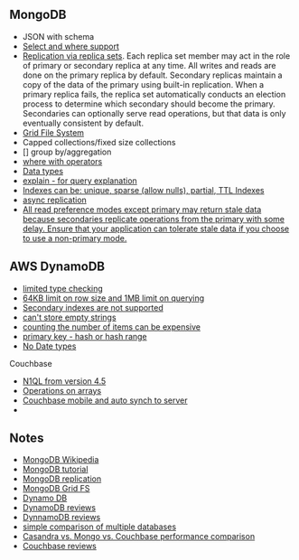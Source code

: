 
## MongoDB

- JSON with schema
- [Select and where support](https://specify.io/how-tos/find-documents-in-mongodb-using-the-mongo-shell)
- [Replication via replica sets](https://docs.mongodb.com/manual/replication/). Each replica set member may act in the role of primary or secondary replica at any time. All writes and reads are done on the primary replica by default. Secondary replicas maintain a copy of the data of the primary using built-in replication. When a primary replica fails, the replica set automatically conducts an election process to determine which secondary should become the primary. Secondaries can optionally serve read operations, but that data is only eventually consistent by default.
- [Grid File System](https://en.wikipedia.org/wiki/Grid_File_System)
- Capped collections/fixed size collections
- [] group by/aggregation
- [where with operators](https://www.codeproject.com/articles/1087008/mongo-db-tutorial-and-mapping-of-sql-and-mongo-db)
- [Data types](https://www.codeproject.com/articles/1089786/mongodb-tutorial-day)
- [explain - for query explanation](https://www.codeproject.com/articles/1091645/mongodb-tutorial-day-performance-indexing)
- [Indexes can be: unique, sparse (allow nulls), partial, TTL Indexes](https://www.codeproject.com/articles/1091645/mongodb-tutorial-day-performance-indexing)
- [async replication]()
- [All read preference modes except primary may return stale data because secondaries replicate operations from the primary with some delay. Ensure that your application can tolerate stale data if you choose to use a non-primary mode.](https://docs.mongodb.com/manual/core/read-preference/)
## AWS DynamoDB

- [limited type checking](https://www.trustradius.com/reviews/amazon-dynamodb-2015-10-08-19-24-05)
- [64KB limit on row size and 1MB limit on querying](https://www.trustradius.com/reviews/amazon-dynamodb-2016-08-18-15-51-58)
- [Secondary indexes are not supported](https://www.trustradius.com/reviews/amazon-dynamodb-2016-08-18-15-51-58)
- [can't store empty strings](https://www.g2crowd.com/survey_responses/dynamodb-review-220581)
- [counting the number of items can be expensive](https://www.g2crowd.com/survey_responses/dynamodb-review-103848)
- [primary key - hash or hash range](https://www.slideshare.net/HirokazuTokuno/dynamo-32451865)
- [No Date types](https://www.slideshare.net/HirokazuTokuno/dynamo-32451865)


Couchbase

- [N1QL from version 4.5](https://developer.couchbase.com/documentation/server/4.5/getting-started/first-n1ql-query.html)
- [Operations on arrays](http://query.pub.couchbase.com/tutorial/#12)
- [Couchbase mobile and auto synch to server](https://www.g2crowd.com/survey_responses/couchbase-review-88037)
- 
## Notes

- [MongoDB Wikipedia](https://en.wikipedia.org/wiki/MongoDB)
- [MongoDB tutorial](https://www.codeproject.com/articles/1087008/mongo-db-tutorial-and-mapping-of-sql-and-mongo-db)
- [MongoDB replication](https://docs.mongodb.com/manual/replication/)
- [MongoDB Grid FS](https://en.wikipedia.org/wiki/Grid_File_System)
- [Dynamo DB](https://en.wikipedia.org/wiki/Amazon_DynamoDB)
- [DynamoDB reviews](https://www.trustradius.com/products/amazon-dynamodb/reviews)
- [DynnamoDB reviews](https://www.g2crowd.com/products/dynamodb/reviews)
- [simple comparison of multiple databases](https://kkovacs.eu/cassandra-vs-mongodb-vs-couchdb-vs-redis/)
- [Casandra vs. Mongo vs. Couchbase performance comparison](https://www.slideshare.net/renatko/couchbase-performance-benchmarking)
- [Couchbase reviews](https://www.g2crowd.com/products/couchbase/reviews)
